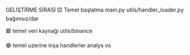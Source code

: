 GELİŞTİRME SİRASİ
🟨 Temel başlatma 
main.py
utils/handler_loader.py
bağımsız/dar

🟥 temel veri kaynağı 
utils/binance

🟢 temel uzerine inşa 
handlerler
analys
vs
